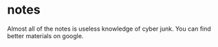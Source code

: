 # notes

Almost all of the notes is useless knowledge of cyber junk. You can find better materials on google.
